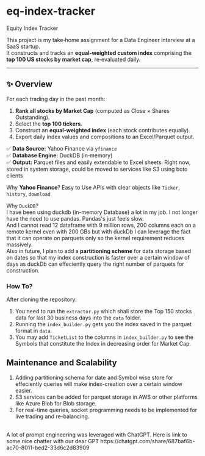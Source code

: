 # eq-index-tracker
Equity Index Tracker

This project is my take‑home assignment for a Data Engineer interview at a SaaS startup.  
It constructs and tracks an **equal‑weighted custom index** comprising the **top 100 US stocks by market cap**, re‑evaluated daily.

---

## ✨ Overview

For each trading day in the past month:
1. **Rank all stocks by Market Cap** (computed as Close × Shares Outstanding).
2. Select the **top 100 tickers**.
3. Construct an **equal‑weighted index** (each stock contributes equally).
4. Export daily index values and compositions to an Excel/Parquet output.

✅ **Data Source:** Yahoo Finance via `yfinance` <br>
✅ **Database Engine:** DuckDB (in‑memory)  <br>
✅ **Output:** Parquet files and easily extendable to Excel sheets. Right now, stored in system storage, could be moved to services like S3 using boto clients

Why **Yahoo Finance**?
Easy to Use APIs with clear objects like `Ticker`, `history`, `download`

Why `DuckDB`?<br>
I have been using duckdb (in-memory Database) a lot in my job. I not longer have the need to use pandas. Pandas's just feels slow. <br>
And I cannot read 12 dataframe with 9 million rows, 200 columns each on a remote kernel even with 200 GBs but with duckDb I can leverage the fact that it can operate on parquets only so the kernel requirement reduces massively. <br>
Also in future, I plan to add a **partitioning scheme** for data storage based on dates so that my index construction is faster over a certain window of days as duckDb can effeciently query the right number of parquets for construction.

### How To?
After cloning the repository: <br>
1. You need to run the `extractor.py` which shall store the Top 150 stocks data for last 30 business days into the `data` folder.
2. Running the `index_builder.py` gets you the index saved in the parquet format in `data`.
3. You may add `TicketList` to the columns in `index_builder.py` to see the Symbols that constitute the Index in decreasing order for Market Cap.

## Maintenance and Scalability
1. Adding partitioning schema for date and Symbol wise store for effeciently queries will make index-creation over a certain window easier.
2. S3 services can be added for parquet storage in AWS or other platforms like Azure Blob for Blob storage.
3. For real-time queries, socket programming needs to be implemented for live trading and re-balancing.

<br>
A lot of prompt engineering was leveraged with ChatGPT.
Here is link to some nice chatter with our dear GPT   https://chatgpt.com/share/687baf6b-ac70-8011-bed2-33d6c2d83909